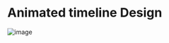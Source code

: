 # Animated timeline Design
![image](https://github.com/Debarjitmohanty/Timeline-Design-5/assets/91021174/7586922a-ac2d-4cea-9687-7f34de83bc96)
